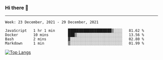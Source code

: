 ### Hi there 👋
---
<!--START_SECTION:waka-->
```text
Week: 23 December, 2021 - 29 December, 2021

JavaScript   1 hr 1 min      ████████████████████▒░░░░   81.62 % 
Docker       10 mins         ███▒░░░░░░░░░░░░░░░░░░░░░   13.56 % 
Bash         2 mins          ▓░░░░░░░░░░░░░░░░░░░░░░░░   02.80 % 
Markdown     1 min           ▒░░░░░░░░░░░░░░░░░░░░░░░░   01.99 % 
```
<!--END_SECTION:waka-->

[![Top Langs](https://github-readme-stats.vercel.app/api/top-langs/?username=HyunAh-iia&layout=compact)](https://github.com/anuraghazra/github-readme-stats)
<!--
**HyunAh-iia/HyunAh-iia** is a ✨ _special_ ✨ repository because its `README.md` (this file) appears on your GitHub profile.

Here are some ideas to get you started:

- 🔭 I’m currently working on ...
- 🌱 I’m currently learning ...
- 👯 I’m looking to collaborate on ...
- 🤔 I’m looking for help with ...
- 💬 Ask me about ...
- 📫 How to reach me: ...
- 😄 Pronouns: ...
- ⚡ Fun fact: ...
-->
